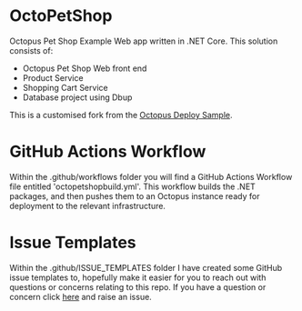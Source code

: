 # OctoPetShop
Octopus Pet Shop Example Web app written in .NET Core.  This solution consists of:
 - Octopus Pet Shop Web front end
 - Product Service
 - Shopping Cart Service
 - Database project using Dbup

This is a customised fork from the [Octopus Deploy Sample](https://github.com/OctopusSamples/OctoPetShop). 

# GitHub Actions Workflow
 Within the .github/workflows folder you will find a GitHub Actions Workflow file entitled 'octopetshopbuild.yml'.  This workflow builds the .NET packages, and then pushes them to an Octopus instance ready for deployment to the relevant infrastructure. 

 # Issue Templates
 Within the .github/ISSUE_TEMPLATES folder I have created some GitHub issue templates to, hopefully make it easier for you to reach out with questions or concerns relating to this repo. If you have a question or concern click [here](https://github.com/weeyin83/SarahOctoPet/issues/new/choose) and raise an issue. 
